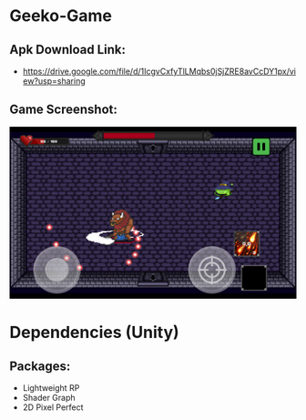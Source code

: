 # Geeko-Game

## Apk Download Link:
- https://drive.google.com/file/d/1IcgvCxfyTlLMqbs0jSjZRE8avCcDY1px/view?usp=sharing

## Game Screenshot:
![](./previewImg.png)

# Dependencies (Unity)
## Packages:
- Lightweight RP
- Shader Graph
- 2D Pixel Perfect
